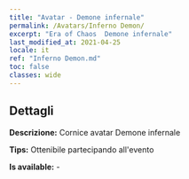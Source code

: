 ```yaml
---
title: "Avatar - Demone infernale"
permalink: /Avatars/Inferno Demon/
excerpt: "Era of Chaos  Demone infernale"
last_modified_at: 2021-04-25
locale: it
ref: "Inferno Demon.md"
toc: false
classes: wide
---
```

## Dettagli

 **Descrizione:** Cornice avatar Demone infernale 

 **Tips:** Ottenibile partecipando all'evento 

 **Is available:**  - 

